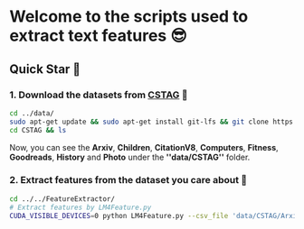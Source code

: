 # Welcome to the scripts used to extract text features 😎

## Quick Star 🚀

### 1. Download the datasets from [CSTAG](https://huggingface.co/datasets/Sherirto/CSTAG) 👐

```bash
cd ../data/
sudo apt-get update && sudo apt-get install git-lfs && git clone https://huggingface.co/datasets/Sherirto/CSTAG
cd CSTAG && ls 
```
Now, you can see the **Arxiv**, **Children**, **CitationV8**, **Computers**, **Fitness**, **Goodreads**, **History** and  **Photo** under the **''data/CSTAG''** folder.

### 2. Extract features from the dataset you care about 👋

```bash
cd ../../FeatureExtractor/
# Extract features by LM4Feature.py 
CUDA_VISIBLE_DEVICES=0 python LM4Feature.py --csv_file 'data/CSTAG/Arxiv/Arxiv.csv' --model_name 'bert-base-uncased' --name 'Arxiv' --path 'data/CSTAG/Arxiv/Feature/' --max_length 512 --batch_size 500  
```


